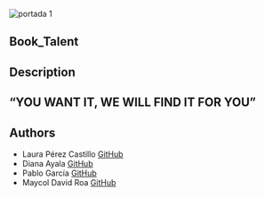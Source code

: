 ![portada 1](https://user-images.githubusercontent.com/85509333/177764684-416660ea-878c-47e7-83e9-60726450dc3e.jpg)

## Book_Talent ##

## Description ##

## “YOU WANT IT, WE WILL FIND IT FOR YOU”
## Authors

* Laura Pérez Castillo [GitHub](https://github.com/lperezcas16)
* Diana Ayala [GitHub](https://github.com/dmac24)
* Pablo García [GitHub](https://github.com/PabloOsorix)
* Maycol David Roa [GitHub](https://github.com/maycolroa)
